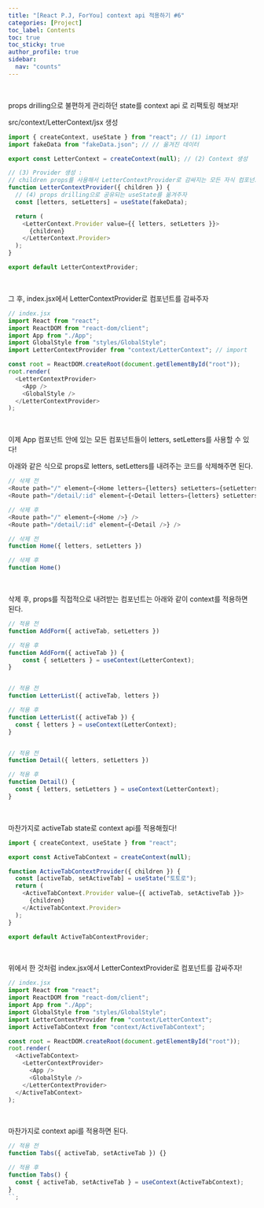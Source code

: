 ```yaml
---
title: "[React P.J, ForYou] context api 적용하기 #6"
categories: [Project]
toc_label: Contents
toc: true
toc_sticky: true
author_profile: true
sidebar:
  nav: "counts"
---
```


<br>

props drilling으로 불편하게 관리하던 state를 context api 로 리팩토링 해보자!

src/context/LetterContext/jsx 생성

```js
import { createContext, useState } from "react"; // (1) import
import fakeData from "fakeData.json"; // // 옮겨진 데이터

export const LetterContext = createContext(null); // (2) Context 생성

// (3) Provider 생성 :
// children props를 사용해서 LetterContextProvider로 감싸지는 모든 자식 컴포넌트들이 value 값을 공유할 수 있도록 한다.
function LetterContextProvider({ children }) {
  // (4) props drilling으로 공유되는 useState를 옮겨주자
  const [letters, setLetters] = useState(fakeData);

  return (
    <LetterContext.Provider value={{ letters, setLetters }}>
      {children}
    </LetterContext.Provider>
  );
}

export default LetterContextProvider;
```

<br>

그 후, index.jsx에서 LetterContextProvider로 컴포넌트를 감싸주자

```js
// index.jsx
import React from "react";
import ReactDOM from "react-dom/client";
import App from "./App";
import GlobalStyle from "styles/GlobalStyle";
import LetterContextProvider from "context/LetterContext"; // import

const root = ReactDOM.createRoot(document.getElementById("root"));
root.render(
  <LetterContextProvider>
    <App />
    <GlobalStyle />
  </LetterContextProvider>
);
```

<br>

이제 App 컴포넌트 안에 있는 모든 컴포넌트들이 letters, setLetters를 사용할 수 있다!

아래와 같은 식으로 props로 letters, setLetters를 내려주는 코드를 삭제해주면 된다.

```js
// 삭제 전
<Route path="/" element={<Home letters={letters} setLetters={setLetters} />} />
<Route path="/detail/:id" element={<Detail letters={letters} setLetters={setLetters} />} />

// 삭제 후
<Route path="/" element={<Home />} />
<Route path="/detail/:id" element={<Detail />} />
```

```js
// 삭제 전
function Home({ letters, setLetters })

// 삭제 후
function Home()
```

<br>

삭제 후, props를 직접적으로 내려받는 컴포넌트는 아래와 같이 context를 적용하면 된다.

```js
// 적용 전
function AddForm({ activeTab, setLetters })

// 적용 후
function AddForm({ activeTab }) {
    const { setLetters } = useContext(LetterContext);
}


// 적용 전
function LetterList({ activeTab, letters })

// 적용 후
function LetterList({ activeTab }) {
  const { letters } = useContext(LetterContext);
}


// 적용 전
function Detail({ letters, setLetters })

// 적용 후
function Detail() {
  const { letters, setLetters } = useContext(LetterContext);
}
```

<br>

마찬가지로 activeTab state로 context api를 적용해줬다!

```js
import { createContext, useState } from "react";

export const ActiveTabContext = createContext(null);

function ActiveTabContextProvider({ children }) {
  const [activeTab, setActiveTab] = useState("토토로");
  return (
    <ActiveTabContext.Provider value={{ activeTab, setActiveTab }}>
      {children}
    </ActiveTabContext.Provider>
  );
}

export default ActiveTabContextProvider;
```

<br>

위에서 한 것처럼 index.jsx에서 LetterContextProvider로 컴포넌트를 감싸주자!

```js
// index.jsx
import React from "react";
import ReactDOM from "react-dom/client";
import App from "./App";
import GlobalStyle from "styles/GlobalStyle";
import LetterContextProvider from "context/LetterContext";
import ActiveTabContext from "context/ActiveTabContext";

const root = ReactDOM.createRoot(document.getElementById("root"));
root.render(
  <ActiveTabContext>
    <LetterContextProvider>
      <App />
      <GlobalStyle />
    </LetterContextProvider>
  </ActiveTabContext>
);
```

<br>

마찬가지로 context api를 적용하면 된다.

```js
// 적용 전
function Tabs({ activeTab, setActiveTab }) {}

// 적용 후
function Tabs() {
  const { activeTab, setActiveTab } = useContext(ActiveTabContext);
}
``;
```

<br>
